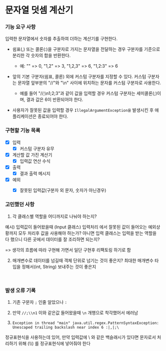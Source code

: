 # 문자열 덧셈 계산기

### 기능 요구 사항

입력한 문자열에서 숫자를 추출하여 더하는 계산기를 구현한다.

- 쉼표(,) 또는 콜론(:)을 구분자로 가지는 문자열을 전달하는 경우 구분자를 기준으로 분리한 각 숫자의 합을 반환한다. 
  - 예: "" => 0, "1,2" => 3, "1,2,3" => 6, "1,2:3" => 6 
- 앞의 기본 구분자(쉼표, 콜론) 외에 커스텀 구분자를 지정할 수 있다. 커스텀 구분자는 문자열 앞부분의 "//"와 "\n" 사이에 위치하는 문자를 커스텀 구분자로 사용한다. 
  - 예를 들어 "//;\n1;2;3"과 같이 값을 입력할 경우 커스텀 구분자는 세미콜론(;)이며, 결과 값은 6이 반환되어야 한다.
  
- 사용자가 잘못된 값을 입력할 경우 `IllegalArgumentException을` 발생시킨 후 애플리케이션은 종료되어야 한다.

### 구현할 기능 목록
- [x] 입력
  - [x] 커스텀 구분자 유무
- [x] 계산할 값 가진 계산기
  - [x] 입력값 연산 수식
- [x] 출력
  - [x] 결과 출력 메시지
- [x] 예외
  - [x] 잘못된 입력값(구분자 외 문자, 숫자가 아닌경우)

  
### 고민했던 사항

1. 각 클래스별 역할을 어디까지로 나눠야 하는지?

예시) 입력값이 들어왔을때 (Input 클래스) 입력처리 에서 잘못된 값이 들어오는 예외상황까지 모두 처리후 값을 사용해야 하는가? 아니면 입력 클래스는 입력을 받는 역할을 다 했으니 다른 곳에서 데이터를 잘 조리하면 되는지?

=> 생각의 흐름에 따라 구현해 가면서 일단 구현후 리팩토링 하기로 함

2. 매개변수로 데이터를 넘길때 객체 단위로 넘기는 것이 좋은지? 최대한 매개변수 타입을 정해서(int, String) 보내주는 것이 좋은지

<br>


### 발생 오류 기록

1. 기존 구문자 `;` 인줄 알았으나 `:`
2. 만약 `//;\\n1` 이와 같은값 들어왔을때 `\n` 개행으로 착각했어서 에러남

3. `Exception in thread "main" java.util.regex.PatternSyntaxException: Unescaped trailing backslash near index 6
   :|,|;\`

정규표현식을 사용하는데 있어, 만약 입력값에 \\ 와 같은 백슬래시가 있다면 문자로서 처리하기 위해 (\\\\) 를 정규표현식에 넣어줘야 한다


